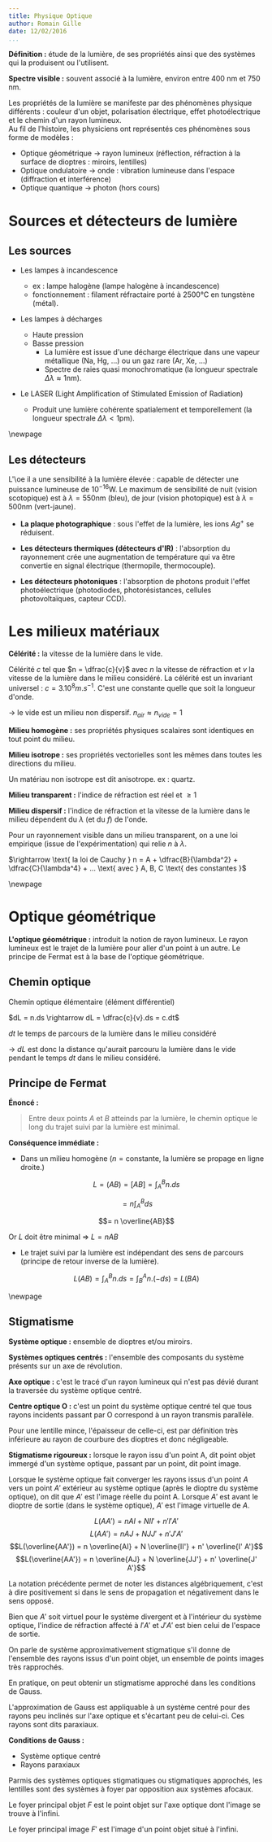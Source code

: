 ```yaml
---
title: Physique Optique
author: Romain Gille
date: 12/02/2016
...
```


**Définition :** étude de la lumière, de ses propriétés ainsi que des systèmes 
  qui la produisent ou l'utilisent.

**Spectre visible :** souvent associé à la lumière, environ entre 400 nm et 750 
  nm.

Les propriétés de la lumière se manifeste par des phénomènes physique 
  différents : couleur d'un objet, polarisation électrique, effet 
  photoélectrique et le chemin d'un rayon lumineux.  
Au fil de l'histoire, les physiciens ont représentés ces phénomènes sous forme 
  de modèles :

* Optique géométrique $\rightarrow$ rayon lumineux (réflection, réfraction à la
  surface de dioptres : miroirs, lentilles)
* Optique ondulatoire $\rightarrow$ onde : vibration lumineuse dans l'espace 
  (diffraction et interférence)
* Optique quantique   $\rightarrow$ photon (hors cours)

# Sources et détecteurs de lumière

## Les sources

* Les lampes à incandescence 
    * ex : lampe halogène (lampe halogène à incandescence)
    * fonctionnement : filament réfractaire porté à 2500°C en 
      tungstène (métal).

* Les lampes à décharges
  	* Haute pression
  	* Basse pression
        * La lumière est issue d'une décharge électrique dans une vapeur 
          métallique (Na, Hg, ...) ou un gaz rare (Ar, Xe, ...)
        * Spectre de raies quasi monochromatique (la longueur spectrale 
          $\Delta \lambda \approx 1\text{nm}$).

* Le LASER (Light Amplification of Stimulated Emission of Radiation)
    * Produit une lumière cohérente spatialement et temporellement 
      (la longueur spectrale $\Delta \lambda < 1 \text{pm}$).

\newpage

## Les détecteurs

L'\oe il a une sensibilité à la lumière élevée : capable de détecter une 
  puissance lumineuse de $10^{-16} \text{W}$. Le maximum de sensibilité de nuit 
  (vision scotopique) est à $\lambda = 550 \text{nm}$ (bleu), de jour (vision 
  photopique) est à $\lambda = 500 \text{nm}$ (vert-jaune).

* **La plaque photographique** : sous l'effet de la lumière, les ions $Ag^+$ se 
  réduisent.

* **Les détecteurs thermiques (détecteurs d'IR)** : l'absorption du rayonnement 
  crée une augmentation de température qui va être convertie en signal 
  électrique (thermopile, thermocouple).

* **Les détecteurs photoniques** : l'absorption de photons produit l'effet 
  photoélectrique (photodiodes, photorésistances, cellules photovoltaïques, 
  capteur CCD).

# Les milieux matériaux

**Célérité :** la vitesse de la lumière dans le vide. 

Célérité $c$ tel que $n = \dfrac{c}{v}$ avec $n$ la vitesse de réfraction et $v$ 
  la vitesse de la lumière dans le milieu considéré. La célérité est un 
  invariant universel : $c = 3.10^8 m.s^{-1}$. C'est une constante quelle que 
  soit la longueur d'onde.

$\rightarrow$ le vide est un milieu non dispersif. 
  $n_{air} \approx n_{vide} = 1$

**Milieu homogène :** ses propriétés physiques scalaires sont identiques en tout 
  point du milieu.

**Milieu isotrope :** ses propriétés vectorielles sont les mêmes dans toutes les 
  directions du milieu.

Un matériau non isotrope est dit anisotrope. ex : quartz.

**Milieu transparent :** l'indice de réfraction est réel et $\geq 1$

**Milieu dispersif :** l'indice de réfraction et la vitesse de la lumière dans 
  le milieu dépendent du $\lambda$ (et du $f$) de l'onde.

Pour un rayonnement visible dans un milieu transparent, on a une loi empirique 
  (issue de l'expérimentation) qui relie $n$ à $\lambda$.
  
$\rightarrow \text{ la loi de Cauchy } n = A + \dfrac{B}{\lambda^2} + 
  \dfrac{C}{\lambda^4} + ... \text{ avec } A, B, C \text{ des constantes }$

\newpage

# Optique géométrique

**L'optique géométrique :** introduit la notion de rayon lumineux. Le rayon 
  lumineux est le trajet de la lumière pour aller d'un point à un autre. Le 
  principe de Fermat est à la base de l'optique géométrique.

## Chemin optique

Chemin optique élémentaire (élément différentiel)

$dL = n.ds \rightarrow dL = \dfrac{c}{v}.ds = c.dt$

$dt$ le temps de parcours de la lumière dans le milieu considéré

$\rightarrow$ $dL$ est donc la distance qu'aurait parcouru la lumière dans le 
  vide pendant le temps $dt$ dans le milieu considéré.

## Principe de Fermat

**Énoncé :**

> Entre deux points $A$ et $B$ atteinds par la lumière, le chemin optique le 
  long du trajet suivi par la lumière est minimal.

**Conséquence immédiate :**

* Dans un milieu homogène ($n = \text{constante}$, la lumière se propage en 
  ligne droite.)

$$L = (AB) = [AB] = \int^{B}_{A} n.ds$$

$$= n \int^{B}_{A} ds$$

$$= n \overline{AB}$$

Or $L$ doit être minimal $\Rightarrow$ $L = n AB$

* Le trajet suivi par la lumière est indépendant des sens de parcours (principe 
  de retour inverse de la lumière).

$$L (AB) = \int^{B}_{A} n.ds = \int^{A}_{B} n.(-ds) = L (BA)$$

\newpage

## Stigmatisme

**Système optique :** ensemble de dioptres et/ou miroirs.

**Systèmes optiques centrés :** l'ensemble des composants du système présents 
  sur un axe de révolution.

**Axe optique :** c'est le tracé d'un rayon lumineux qui n'est pas dévié durant 
  la traversée du système optique centré.

**Centre optique O :** c'est un point du système optique centré tel que tous 
rayons incidents passant par O correspond à un rayon transmis parallèle.

Pour une lentille mince, l'épaisseur de celle-ci, est par définition très 
  inférieure au rayon de courbure des dioptres et donc négligeable.

**Stigmatisme rigoureux :** lorsque le rayon issu d'un point A, dit point objet 
  immergé d'un système optique, passant par un point, dit point image.

Lorsque le système optique fait converger les rayons issus d'un point $A$ vers 
  un point $A'$ extérieur au système optique (après le dioptre du système 
  optique), on dit que $A'$ est l'image réelle du point A. Lorsque $A'$ est 
  avant le dioptre de sortie (dans le système optique), $A'$ est l'image 
  virtuelle de $A$.

$$L(AA') = n AI + N II' + n' I' A'$$
$$L(AA') = n AJ + N JJ' + n' J' A'$$
$$L(\overline{AA'}) = n \overline{AI} + N \overline{II'} + n' \overline{I' A'}$$
$$L(\overline{AA'}) = n \overline{AJ} + N \overline{JJ'} + n' \overline{J' A'}$$

La notation précédente permet de noter les distances algébriquement, c'est à 
  dire positivement si dans le sens de propagation et négativement dans le sens 
  opposé.

Bien que $A'$ soit virtuel pour le système divergent et à l'intérieur du système 
  optique, l'indice de réfraction affecté à $I'A'$ et $J'A'$ est bien celui de 
  l'espace de sortie.

On parle de système approximativement stigmatique s'il donne de l'ensemble des 
rayons issus d'un point objet, un ensemble de points images très rapprochés.

En pratique, on peut obtenir un stigmatisme approché dans les conditions de 
  Gauss.

L'approximation de Gauss est appliquable à un système centré pour des rayons peu 
  inclinés sur l'axe optique et s'écartant peu de celui-ci. Ces rayons sont dits 
  paraxiaux.

**Conditions de Gauss :**

* Système optique centré
* Rayons paraxiaux

Parmis des systèmes optiques stigmatiques ou stigmatiques approchés, les 
  lentilles sont des systèmes à foyer par opposition aux systèmes afocaux.

Le foyer principal objet $F$ est le point objet sur l'axe optique dont l'image 
  se trouve à l'infini.

Le foyer principal image $F'$ est l'image d'un point objet situé à l'infini.
